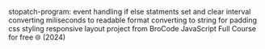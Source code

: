 stopatch-program:
event handling
if else statments
set and clear interval
converting miliseconds to readable format
converting to string for padding
css styling
responsive layout
project from BroCode JavaScript Full Course for free 🌐 (2024)
